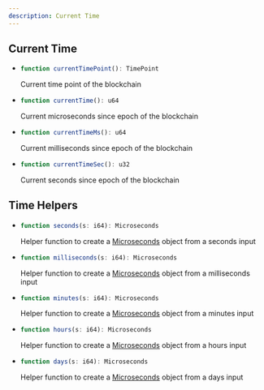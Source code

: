 ```yaml
---
description: Current Time
---
```


## Current Time

* ```ts
  function currentTimePoint(): TimePoint
  ```
  Current time point of the blockchain

* ```ts
  function currentTime(): u64
  ```
  Current microseconds since epoch of the blockchain

* ```ts
  function currentTimeMs(): u64
  ```
  Current milliseconds since epoch of the blockchain

* ```ts
  function currentTimeSec(): u32
  ```
  Current seconds since epoch of the blockchain

## Time Helpers
* ```ts
  function seconds(s: i64): Microseconds
  ```
  Helper function to create a [Microseconds](../classes/time/Microseconds.md) object from a seconds input

* ```ts
  function milliseconds(s: i64): Microseconds
  ```
  Helper function to create a [Microseconds](../classes/time/Microseconds.md) object from a milliseconds input

* ```ts
  function minutes(s: i64): Microseconds
  ```
  Helper function to create a [Microseconds](../classes/time/Microseconds.md) object from a minutes input

* ```ts
  function hours(s: i64): Microseconds
  ```
  Helper function to create a [Microseconds](../classes/time/Microseconds.md) object from a hours input

* ```ts
  function days(s: i64): Microseconds
  ```
  Helper function to create a [Microseconds](../classes/time/Microseconds.md) object from a days input